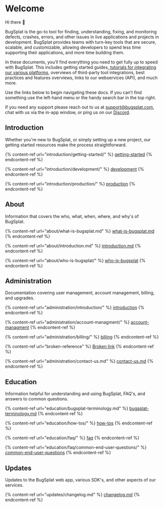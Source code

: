# Welcome

Hi there 👋

BugSplat is the go-to tool for finding, understanding, fixing, and monitoring defects, crashes, errors, and other issues in live applications and projects in development.  BugSplat provides teams with turn-key tools that are secure, scalable, and customizable, allowing developers to spend less time supporting their applications, and more time building them.

In these documents, you’ll find everything you need to get fully up to speed with BugSplat.  This includes getting started guides,[ tutorials for integrating our various platforms](introduction/getting-started/integrations/), overviews of third-party tool integrations, best practices and features overviews, links to our webservices (API), and much more. 

Use the links below to begin navigating these docs.  If you can’t find something use the left-hand menu or the handy search bar in the top right.

If you need any support please reach out to us at [support@bugsplat.com](mailto:support@bugsplat.com), chat with us via the in-app window, or ping us on our [Discord](https://discord.gg/K4KjjRV5ve).

## Introduction

Whether you're new to BugSplat, or simply setting up a new project, our getting started resources make the process straightforward. 

{% content-ref url="introduction/getting-started/" %}
[getting-started](introduction/getting-started/)
{% endcontent-ref %}

{% content-ref url="introduction/development/" %}
[development](introduction/development/)
{% endcontent-ref %}

{% content-ref url="introduction/production/" %}
[production](introduction/production/)
{% endcontent-ref %}

## About

Information that covers the who, what, when, where, and why's of BugSplat.

{% content-ref url="about/what-is-bugsplat.md" %}
[what-is-bugsplat.md](about/what-is-bugsplat.md)
{% endcontent-ref %}

{% content-ref url="about/introduction.md" %}
[introduction.md](about/introduction.md)
{% endcontent-ref %}

{% content-ref url="about/who-is-bugsplat/" %}
[who-is-bugsplat](about/who-is-bugsplat/)
{% endcontent-ref %}

## Administration

Documentation covering user management, account management, billing, and upgrades.

{% content-ref url="administration/introduction/" %}
[introduction](administration/introduction/)
{% endcontent-ref %}

{% content-ref url="administration/account-managment/" %}
[account-managment](administration/account-managment/)
{% endcontent-ref %}

{% content-ref url="administration/billing/" %}
[billing](administration/billing/)
{% endcontent-ref %}

{% content-ref url="broken-reference" %}
[Broken link](broken-reference)
{% endcontent-ref %}

{% content-ref url="administration/contact-us.md" %}
[contact-us.md](administration/contact-us.md)
{% endcontent-ref %}

## **Education**

Information helpful for understanding and using BugSplat, FAQ's, and answers to common questions.

{% content-ref url="education/bugsplat-terminology.md" %}
[bugsplat-terminology.md](education/bugsplat-terminology.md)
{% endcontent-ref %}

{% content-ref url="education/how-tos/" %}
[how-tos](education/how-tos/)
{% endcontent-ref %}

{% content-ref url="education/faq/" %}
[faq](education/faq/)
{% endcontent-ref %}

{% content-ref url="education/faq/common-end-user-questions/" %}
[common-end-user-questions](education/faq/common-end-user-questions/)
{% endcontent-ref %}

## Updates

Updates to the BugSplat web app, various SDK's, and other aspects of our services.

{% content-ref url="updates/changelog.md" %}
[changelog.md](updates/changelog.md)
{% endcontent-ref %}
